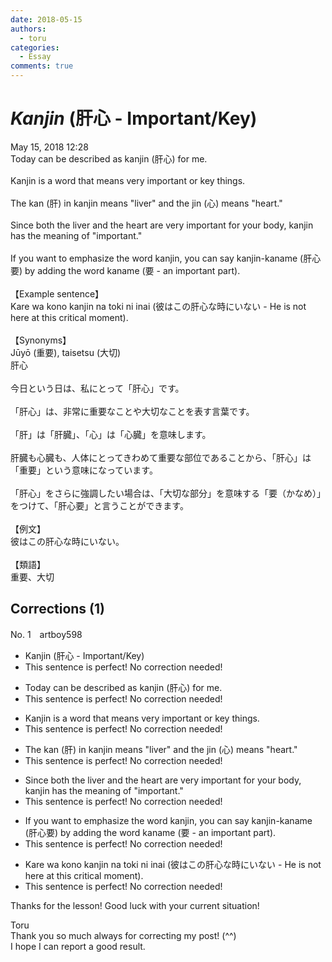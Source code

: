 ```yaml
---
date: 2018-05-15
authors:
  - toru
categories:
  - Essay
comments: true
---
```


# <strong><em>Kanjin</strong></em> (肝心 - Important/Key)
<div class="date">May 15, 2018 12:28</div>
<div id="post"><div id="body_show_ori">
Today can be described as kanjin (肝心) for me.<br/><br/>Kanjin is a word that means very important or key things.<br/><br/>The kan (肝) in kanjin means "liver" and the jin (心) means "heart."<br/><br/>Since both the liver and the heart are very important for your body, kanjin has the meaning of "important."<br/><br/>If you want to emphasize the word kanjin, you can say kanjin-kaname (肝心要) by adding the word kaname (要 - an important part).<br/><br/>【Example sentence】<br/>Kare wa kono kanjin na toki ni inai (彼はこの肝心な時にいない - He is not here at this critical moment).<br/><br/>【Synonyms】<br/>Jūyō (重要), taisetsu (大切)
</div></div>

<!-- more -->

<div id="post_ja"><div id="body_show_mo">
肝心<br/><br/>今日という日は、私にとって「肝心」です。<br/><br/>「肝心」は、非常に重要なことや大切なことを表す言葉です。<br/><br/>「肝」は「肝臓」、「心」は「心臓」を意味します。<br/><br/>肝臓も心臓も、人体にとってきわめて重要な部位であることから、「肝心」は「重要」という意味になっています。<br/><br/>「肝心」をさらに強調したい場合は、「大切な部分」を意味する「要（かなめ）」をつけて、「肝心要」と言うことができます。<br/><br/>【例文】<br/>彼はこの肝心な時にいない。<br/><br/>【類語】<br/>重要、大切
</div></div>

## Corrections (1)
<div id="block"><div class="first_name"> No. 1　<span class="just_name">artboy598</span></div><div id="block2">
<ul class="correction_field">
<li class="incorrect">Kanjin (肝心 - Important/Key)</li>
<li class="corrected perfect">This sentence is perfect! No correction needed!</li>
</ul>
<ul class="correction_field">
<li class="incorrect">Today can be described as kanjin (肝心) for me.</li>
<li class="corrected perfect">This sentence is perfect! No correction needed!</li>
</ul>
<ul class="correction_field">
<li class="incorrect">Kanjin is a word that means very important or key things.</li>
<li class="corrected perfect">This sentence is perfect! No correction needed!</li>
</ul>
<ul class="correction_field">
<li class="incorrect">The kan (肝) in kanjin means "liver" and the jin (心) means "heart."</li>
<li class="corrected perfect">This sentence is perfect! No correction needed!</li>
</ul>
<ul class="correction_field">
<li class="incorrect">Since both the liver and the heart are very important for your body, kanjin has the meaning of "important."</li>
<li class="corrected perfect">This sentence is perfect! No correction needed!</li>
</ul>
<ul class="correction_field">
<li class="incorrect">If you want to emphasize the word kanjin, you can say kanjin-kaname (肝心要) by adding the word kaname (要 - an important part).</li>
<li class="corrected perfect">This sentence is perfect! No correction needed!</li>
</ul>
<ul class="correction_field">
<li class="incorrect">Kare wa kono kanjin na toki ni inai (彼はこの肝心な時にいない - He is not here at this critical moment).</li>
<li class="corrected perfect">This sentence is perfect! No correction needed!</li>
</ul>
<p class="comment_small">
 Thanks for the lesson!  Good luck with your current situation!
</p>

</div><div class="name"><span class="just_name">Toru</span><br>
Thank you so much always for correcting my post! (^^)<br/>I hope I can report a good result.
</div>
</div>
